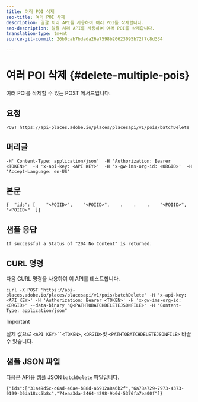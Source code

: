 ```yaml
---
title: 여러 POI 삭제
seo-title: 여러 POI 삭제
description: 일괄 처리 API를 사용하여 여러 POI를 삭제합니다.
seo-description: 일괄 처리 API를 사용하여 여러 POI를 삭제합니다.
translation-type: tm+mt
source-git-commit: 26b0cab7bdada26a7598b20623095b72f7c8d334

---
```




# 여러 POI 삭제 {#delete-multiple-pois}

여러 POI를 삭제할 수 있는 POST 메서드입니다.

## 요청

```text
POST https://api-places.adobe.io/places/placesapi/v1/pois/batchDelete
```

## 머리글

```text
-H' Content-Type: application/json'  -H 'Authorization: Bearer <TOKEN>'  -H 'x-api-key: <API KEY>'  -H 'x-gw-ims-org-id: <ORGID>'  -H 'Accept-Language: en-US'
```

## 본문

```text
{  "ids": [    "<POIID>",    "<POIID>",    .    .    .    "<POIID>",    "<POIID>"  ]}
```

## 샘플 응답

```text
If successful a Status of "204 No Content" is returned.
```

## CURL 명령

다음 CURL 명령을 사용하여 이 API를 테스트합니다.

```text
curl -X POST 'https://api-places.adobe.io/places/placesapi/v1/pois/batchDelete' -H 'x-api-key: <API KEY>' -H 'Authorization: Bearer <TOKEN>' -H 'x-gw-ims-org-id: <ORGID>' --data-binary "@<PATHTOBATCHDELETEJSONFILE>" -H "Content-Type: application/json"
```

>[!IMPORTANT]
>
>실제 값으로 `<API KEY>``<TOKEN>`, `<ORGID>`및 `<PATHTOBATCHDELETEJSONFILE>` 바꿀 수 있습니다.

## 샘플 JSON 파일

다음은 API용 샘플 JSON `batchDelete` 파일입니다.

```text
{​"ids":["31a49d5c-c6ad-46ae-b88d-a6912a8a6b2f","6a78a729-7973-4373-9199-36da18cc5b8c","74eaa3da-2464-4298-9b6d-5376fa7ea00f"]​}
```
